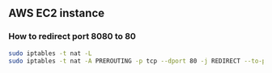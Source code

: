 

## AWS EC2 instance
### How to redirect port 8080 to 80
```bash
sudo iptables -t nat -L
sudo iptables -t nat -A PREROUTING -p tcp --dport 80 -j REDIRECT --to-ports 8080 # 8080 -> 8080
```